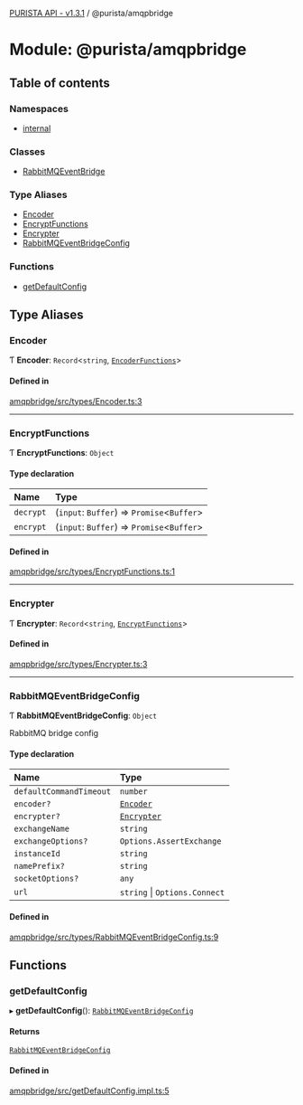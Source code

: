 [PURISTA API - v1.3.1](../README.md) / @purista/amqpbridge

# Module: @purista/amqpbridge

## Table of contents

### Namespaces

- [internal](purista_amqpbridge.internal.md)

### Classes

- [RabbitMQEventBridge](../classes/purista_amqpbridge.RabbitMQEventBridge.md)

### Type Aliases

- [Encoder](purista_amqpbridge.md#encoder)
- [EncryptFunctions](purista_amqpbridge.md#encryptfunctions)
- [Encrypter](purista_amqpbridge.md#encrypter)
- [RabbitMQEventBridgeConfig](purista_amqpbridge.md#rabbitmqeventbridgeconfig)

### Functions

- [getDefaultConfig](purista_amqpbridge.md#getdefaultconfig)

## Type Aliases

### Encoder

Ƭ **Encoder**: `Record`<`string`, [`EncoderFunctions`](purista_amqpbridge.internal.md#encoderfunctions)\>

#### Defined in

[amqpbridge/src/types/Encoder.ts:3](https://github.com/sebastianwessel/purista/blob/81fe9e5/packages/amqpbridge/src/types/Encoder.ts#L3)

___

### EncryptFunctions

Ƭ **EncryptFunctions**: `Object`

#### Type declaration

| Name | Type |
| :------ | :------ |
| `decrypt` | (`input`: `Buffer`) => `Promise`<`Buffer`\> |
| `encrypt` | (`input`: `Buffer`) => `Promise`<`Buffer`\> |

#### Defined in

[amqpbridge/src/types/EncryptFunctions.ts:1](https://github.com/sebastianwessel/purista/blob/81fe9e5/packages/amqpbridge/src/types/EncryptFunctions.ts#L1)

___

### Encrypter

Ƭ **Encrypter**: `Record`<`string`, [`EncryptFunctions`](purista_amqpbridge.md#encryptfunctions)\>

#### Defined in

[amqpbridge/src/types/Encrypter.ts:3](https://github.com/sebastianwessel/purista/blob/81fe9e5/packages/amqpbridge/src/types/Encrypter.ts#L3)

___

### RabbitMQEventBridgeConfig

Ƭ **RabbitMQEventBridgeConfig**: `Object`

RabbitMQ bridge config

#### Type declaration

| Name | Type |
| :------ | :------ |
| `defaultCommandTimeout` | `number` |
| `encoder?` | [`Encoder`](purista_amqpbridge.md#encoder) |
| `encrypter?` | [`Encrypter`](purista_amqpbridge.md#encrypter) |
| `exchangeName` | `string` |
| `exchangeOptions?` | `Options.AssertExchange` |
| `instanceId` | `string` |
| `namePrefix?` | `string` |
| `socketOptions?` | `any` |
| `url` | `string` \| `Options.Connect` |

#### Defined in

[amqpbridge/src/types/RabbitMQEventBridgeConfig.ts:9](https://github.com/sebastianwessel/purista/blob/81fe9e5/packages/amqpbridge/src/types/RabbitMQEventBridgeConfig.ts#L9)

## Functions

### getDefaultConfig

▸ **getDefaultConfig**(): [`RabbitMQEventBridgeConfig`](purista_amqpbridge.md#rabbitmqeventbridgeconfig)

#### Returns

[`RabbitMQEventBridgeConfig`](purista_amqpbridge.md#rabbitmqeventbridgeconfig)

#### Defined in

[amqpbridge/src/getDefaultConfig.impl.ts:5](https://github.com/sebastianwessel/purista/blob/81fe9e5/packages/amqpbridge/src/getDefaultConfig.impl.ts#L5)
